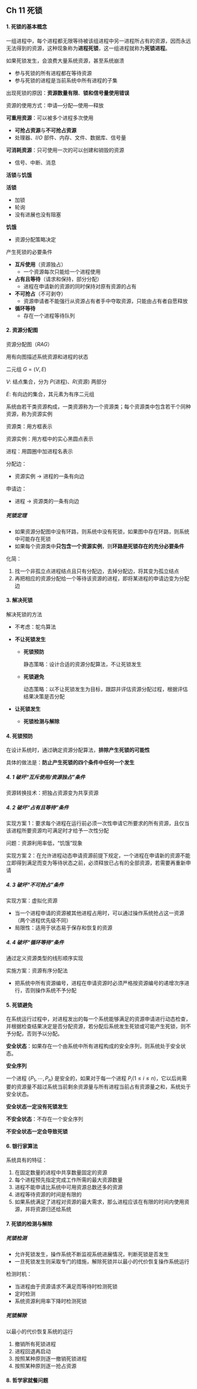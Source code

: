 ## Ch 11  死锁

#### 1. 死锁的基本概念

一组进程中，每个进程都无限等待被该组进程中另一进程所占有的资源，因而永远无法得到的资源，这种现象称为**进程死锁**，这一组进程就称为**死锁进程**。

如果死锁发生，会浪费大量系统资源，甚至系统崩溃

+ 参与死锁的所有进程都在等待资源
+ 参与死锁的进程是当前系统中所有进程的子集



出现死锁的原因：**资源数量有限**、**锁和信号量使用错误** 

资源的使用方式：申请—分配—使用—释放

**可重用资源**：可以被多个进程多次使用

+ **可抢占资源**与**不可抢占资源** 
+ 处理器、$I/O$ 部件、内存、文件、数据库、信号量



**可消耗资源**：只可使用一次的可以创建和销毁的资源

+ 信号、中断、消息



**活锁**与**饥饿** 

**活锁** 

+ 加锁
+ 轮询
+ 没有进展也没有阻塞



**饥饿** 

+ 资源分配策略决定



产生死锁的必要条件

+ **互斥使用**（资源独占）
	+ 一个资源每次只能给一个进程使用
+ **占有且等待**（请求和保持，部分分配）
	+ 进程在申请新的资源的同时保持对原有资源的占有
+ **不可抢占**（不可剥夺）
	+ 资源申请者不能强行从资源占有者手中夺取资源，只能由占有者自愿释放
+ **循环等待** 
	+ 存在一个进程等待队列



#### 2. 资源分配图

资源分配图（$RAG$）

用有向图描述系统资源和进程的状态

二元组 $G = (V, E)$ 

$V:$ 结点集合，分为 $P($进程$)$、$R($资源$)$ 两部分

$E:$ 有向边的集合，其元素为有序二元组



系统由若干类资源构成，一类资源称为一个资源类；每个资源类中包含若干个同种资源，称为资源实例

资源类：用方框表示

资源实例：用方框中的实心黑圆点表示

进程：用圆圈中加进程名表示



分配边：

+ 资源实例 $\to$ 进程的一条有向边

申请边：

+ 进程 $\to$ 资源类的一条有向边



##### 死锁定理

+ 如果资源分配图中没有环路，则系统中没有死锁，如果图中存在环路，则系统中可能存在死锁
+ 如果每个资源类中**只包含一个资源实例**，则**环路是死锁存在的充分必要条件** 



化简：

1. 找一个非孤立点进程结点且只有分配边，去掉分配边，将其变为孤立结点
2. 再把相应的资源分配给一个等待该资源的进程，即将某进程的申请边变为分配边



#### 3. 解决死锁

解决死锁的方法

+ 不考虑：鸵鸟算法

+ **不让死锁发生** 

	+ **死锁预防** 

		静态策略：设计合适的资源分配算法，不让死锁发生

	+ **死锁避免** 

		动态策略：以不让死锁发生为目标，跟踪并评估资源分配过程，根据评估结果决策是否分配

+ **让死锁发生** 

	+ **死锁检测与解除** 



#### 4. 死锁预防

在设计系统时，通过确定资源分配算法，**排除产生死锁的可能性** 

具体的做法是：**防止产生死锁的四个条件中任何一个发生** 

##### 4. 1 破坏“互斥使用/资源独占”条件

资源转换技术：把独占资源变为共享资源



##### 4. 2 破坏“占有且等待”条件

实现方案 $1$：要求每个进程在运行前必须一次性申请它所要求的所有资源，且仅当该进程所要资源均可满足时才给予一次性分配

问题：资源利用率低，“饥饿”现象

实现方案 $2$：在允许进程动态申请资源前提下规定，一个进程在申请新的资源不能立即得到满足而变为等待状态之前，必须释放已占有的全部资源，若需要再重新申请



##### 4. 3 破坏“不可抢占”条件

实现方案：虚拟化资源

+ 当一个进程申请的资源被其他进程占用时，可以通过操作系统抢占这一资源（两个进程优先级不同）
+ 局限性：适用于状态易于保存和恢复的资源



##### 4. 4 破坏“循环等待”条件

通过定义资源类型的线形顺序实现

实施方案：资源有序分配法

+ 把系统中所有资源编号，进程在申请资源时必须严格按资源编号的递增次序进行，否则操作系统不予分配



#### 5. 死锁避免

在系统运行过程中，对进程发出的每一个系统能够满足的资源申请进行动态检查，并根据检查结果决定是否分配资源，若分配后系统发生死锁或可能产生死锁，则不予分配，否则予以分配。

**安全状态**：如果存在一个由系统中所有进程构成的安全序列，则系统处于安全状态。



**安全序列** 

一个进程 $\{ P_1, \cdots, P_n \}$ 是安全的，如果对于每一个进程 $P_i(1 \leq i \leq n)$，它以后尚需要的资源量不超过系统当前剩余资源量与所有进程当前占有资源量之和，系统处于安全状态。

**安全状态一定没有死锁发生** 



**不安全状态**：不存在一个安全序列

**不安全状态一定会导致死锁** 



#### 6. 银行家算法

系统具有的特征：

1. 在固定数量的进程中共享数量固定的资源
2. 每个进程预先指定完成工作所需的最大资源数量
3. 进程不能申请比系统中可用资源总数还多的资源
4. 进程等待资源的时间是有限的
5. 如果系统满足了进程对资源的最大需求，那么进程应该在有限的时间内使用资源，并将资源归还给系统



#### 7. 死锁的检测与解除

##### 死锁检测

+ 允许死锁发生，操作系统不断监视系统进展情况，判断死锁是否发生
+ 一旦死锁发生则采取专门的措施，解除死锁并以最小的代价恢复操作系统运行

检测时机：

+ 当进程由于资源请求不满足而等待时检测死锁
+ 定时检测
+ 系统资源利用率下降时检测死锁



##### 死锁解除

以最小的代价恢复系统的运行

1. 撤销所有死锁进程
2. 进程回退再启动
3. 按照某种原则逐一撤销死锁进程
4. 按照某种原则逐一抢占资源



#### 8. 哲学家就餐问题